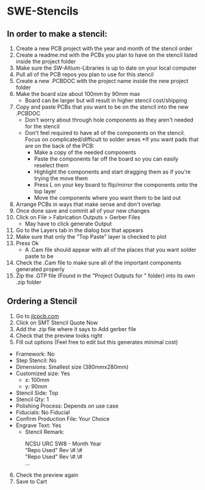 # SWE-Stencils

## In order to make a stencil:
 1. Create a new PCB project with the year and month of the stencil order
 2. Create a readme.md with the PCBs you plan to have on the stencil listed inside the project folder
 3. Make sure the SW-Altium-Libraries is up to date on your local computer
 4. Pull all of the PCB repos you plan to use for this stencil
 5. Create a new .PCBDOC with the project name inside the new project folder
 6. Make the board size about 100mm by 90mm max
    * Board can be larger but will result in higher stencil cost/shipping
 7. Copy and paste PCBs that you want to be on the stencil into the new .PCBDOC
    * Don't worry about through hole components as they aren't needed for the stencil
    * Don't feel required to have all of the components on the stencil. Focus on complicated/difficult to solder areas
    *If you want pads that are on the back of the PCB: 
      * Make a copy of the needed components
      * Paste the components far off the board so you can easily reselect them
      * Highlight the components and start dragging them as if you're trying the move them
      * Press L on your key board to flip/mirror the components onto the top layer
      * Move the components where you want them to be laid out
 8. Arrange PCBs in ways that make sense and don't overlap
 9. Once done save and commit all of your new changes
10. Click on File > Fabrication Outputs > Gerber Files
    * May have to click generate Output
11. Go to the Layers tab in the dialog box that appears
12. Make sure that only the "Top Paste" layer is checked to plot
13. Press Ok 
    * A .Cam file should appear with all of the places that you want solder paste to be
14. Check the .Cam file to make sure all of the important components generated properly
15. Zip the .GTP file (Found in the "Project Outputs for <Project Name>" folder) into its own .zip folder 

## Ordering a Stencil
1. Go to <a href="https://www.jlcpcb.com">jlcpcb.com</a>
2. Click on SMT Stencil Quote Now
3. Add the .zip file where it says to Add gerber file
4. Check that the preview looks right
5. Fill out options (Feel free to edit but this generates minimal cost)
  * Framework: No
  * Step Stencil: No
  * Dimensions: Smallest size (380mmx280mm)
  * Customized size: Yes
    * x: 100mm
    * y: 90mm
  * Stencil Side: Top
  * Stencil Qty: 1
  * Polishing Process: Depends on use case
  * Fiducials: No Fiducial
  * Confirm Production File: Your Choice
  * Engrave Text: Yes
    * Stencil Remark: 
      <p> NCSU URC SW8 - Month Year<br>
      "Repo Used" Rev \#.\#<br>
      "Repo Used" Rev \#.\#<br>
      ...</p>
6. Check the preview again
7. Save to Cart


